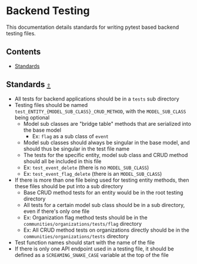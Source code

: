 # Backend Testing

This documentation details standards for writing pytest based backend testing files.

<a id="contents"></a>

## **Contents**

- [Standards](#standatds-)

<a id="standards-"></a>

## Standards [`⇧`](#contents)

- All tests for backend applications should be in a `tests` sub directory
- Testing files should be named `test_ENTITY_{MODEL_SUB_CLASS}_CRUD_METHOD`, with the `MODEL_SUB_CLASS` being optional
  - Model sub classes are "bridge table" methods that are serialized into the base model
    - Ex: `flag` as a sub class of `event`
  - Model sub classes should always be singular in the base model, and should thus be singular in the test file name
  - The tests for the specific entity, model sub class and CRUD method should all be included in this file
  - Ex: `test_event_delete` (there is no `MODEL_SUB_CLASS`)
  - Ex: `test_event_flag_delete` (there is an `MODEL_SUB_CLASS`)
- If there is more than one file being used for testing entity methods, then these files should be put into a sub directory
  - Base CRUD method tests for an entity would be in the root testing directory
  - All tests for a certain model sub class  should be in a sub directory, even if there's only one file
  - Ex: Organization flag method tests should be in the `communities/organizations/tests/flag` directory
  - Ex: All CRUD method tests on organizations directly should be in the  `communities/organizations/tests` directory
- Test function names should start with the name of the file
- If there is only one API endpoint used in a testing file, it should be defined as a `SCREAMING_SNAKE_CASE` variable at the top of the file

